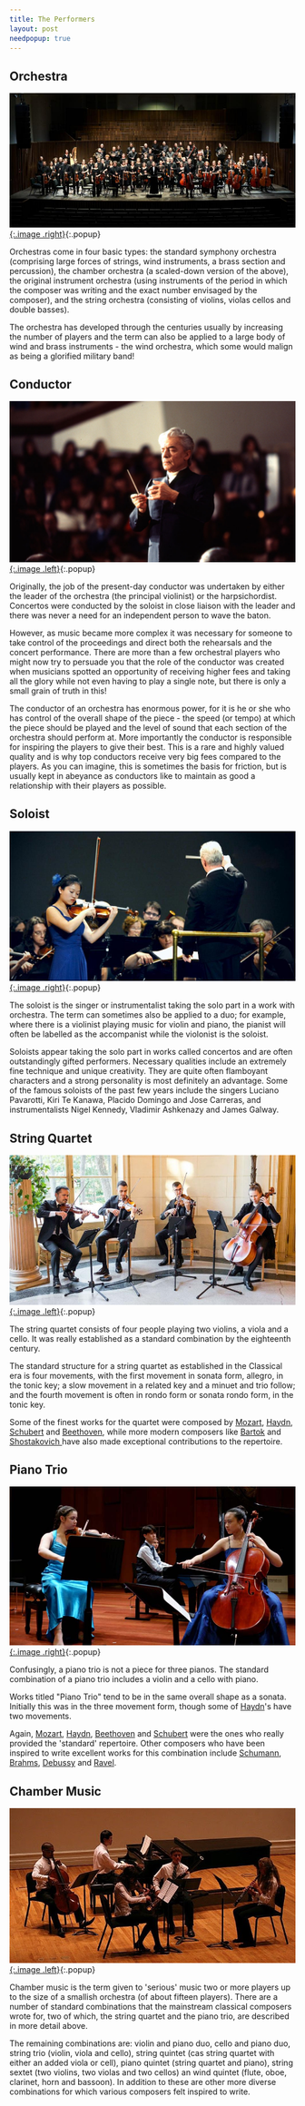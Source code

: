 ```yaml
---
title: The Performers
layout: post
needpopup: true
---
```


## Orchestra

[![Symphony Orchestra](/images/classical/orchestra.jpg){:.image .right}](/images/classical/orchestra.jpg){:.popup}

Orchestras come in four basic types: the standard symphony orchestra (comprising large forces of strings, wind instruments, a brass section and percussion), the chamber orchestra (a scaled-down version of the above), the original instrument orchestra (using instruments of the period in which the composer was writing and the exact number envisaged by the composer), and the string orchestra (consisting of violins, violas cellos and double basses).

The orchestra has developed through the centuries usually by increasing the number of players and the term can also be applied to a large body of wind and brass instruments - the wind orchestra, which some would malign as being a glorified military band!

## Conductor

[![Conductor](/images/classical/conductor.jpg){:.image .left}](/images/classical/conductor.jpg){:.popup}

Originally, the job of the present-day conductor was undertaken by either the leader of the orchestra (the principal violinist) or the harpsichordist. Concertos were conducted by the soloist in close liaison with the leader and there was never a need for an independent person to wave the baton.

However, as music became more complex it was necessary for someone to take control of the proceedings and direct both the rehearsals and the concert performance. There are more than a few orchestral players who might now try to persuade you that the role of the conductor was created when musicians spotted an opportunity of receiving higher fees and taking all the glory while not even having to play a single note, but there is only a small grain of truth in this!

The conductor of an orchestra has enormous power, for it is he or she who has control of the overall shape of the piece - the speed (or tempo) at which the piece should be played and the level of sound that each section of the orchestra should perform at. More importantly the conductor is responsible for inspiring the players to give their best. This is a rare and highly valued quality and is why top conductors receive very big fees compared to the players. As you can imagine, this is sometimes the basis for friction, but is usually kept in abeyance as conductors like to maintain as good a relationship with their players as possible.

## Soloist

[![Soloist](/images/classical/soloist.jpg){:.image .right}](/images/classical/soloist.jpg){:.popup}

The soloist is the singer or instrumentalist taking the solo part in a work with orchestra. The term can sometimes also be applied to a duo; for example, where there is a violinist playing music for violin and piano, the pianist will often be labelled as the accompanist while the violonist is the soloist.

Soloists appear taking the solo part in works called concertos and are often outstandingly gifted performers. Necessary qualities include an extremely fine technique and unique creativity. They are quite often flamboyant characters and a strong personality is most definitely an advantage. Some of the famous soloists of the past few years include the singers Luciano Pavarotti, Kiri Te Kanawa, Placido Domingo and Jose Carreras, and instrumentalists Nigel Kennedy, Vladimir Ashkenazy and James Galway.

## String Quartet

[![String Quartet](/images/classical/string-quartet.jpg){:.image .left}](/images/classical/string-quartet.jpg){:.popup}

The string quartet consists of four people playing two violins, a viola and a cello. It was really established as a standard combination by the eighteenth century. 

The standard structure for a string quartet as established in the Classical era is four movements, with the first movement in sonata form, allegro, in the tonic key; a slow movement in a related key and a minuet and trio follow; and the fourth movement is often in rondo form or sonata rondo form, in the tonic key.

Some of the finest works for the quartet were composed by [Mozart](/classical/WMoz), [Haydn](/classical/JHay), [Schubert](/classical/FSch) and [Beethoven](/classical/LBee), while more modern composers like [Bartok](/classical/BBar) and [Shostakovich ](/classical/DSho) have also made exceptional contributions to the repertoire.

## Piano Trio

[![Piano Trio](/images/classical/piano-trio.jpg){:.image .right}](/images/classical/piano-trio.jpg){:.popup}

Confusingly, a piano trio is not a piece for three pianos. The standard combination of a piano trio includes a violin and a cello with piano.

Works titled "Piano Trio" tend to be in the same overall shape as a sonata. Initially this was in the three movement form, though some of [Haydn](/classical/JHay)'s have two movements.

Again, [Mozart](/classical/WMoz), [Haydn](/classical/JHay), [Beethoven](/classical/LBee) and [Schubert](/classical/FSch) were the ones who really provided the 'standard' repertoire. Other composers who have been inspired to write excellent works for this combination include [Schumann](/classical/RSch), [Brahms](/classical/JBra), [Debussy](/classical/CDeb) and [Ravel](/classical/MRav).

## Chamber Music

[![Chamber Orchestra](/images/classical/chamber.jpg){:.image .left}](/images/classical/chamber.jpg){:.popup}

Chamber music is the term given to 'serious' music two or more players up to the size of a smallish orchestra (of about fifteen players). There are a number of standard combinations that the mainstream classical composers wrote for, two of which, the string quartet and the piano trio, are described in more detail above.

The remaining combinations are: violin and piano duo, cello and piano duo, string trio (violin, viola and cello), string quintet (cas string quartet with either an added viola or cell), piano quintet (string quartet and piano), string sextet (two violins, two violas and two cellos) an wind quintet (flute, oboe, clarinet, horn and bassoon). In addition to these are other more diverse combinations for which various composers felt inspired to write.

